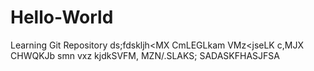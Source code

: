 # Hello-World
Learning Git Repository
ds;fdskljh<MX CmLEGLkam VMz<jseLK c,MJX CHWQKJb smn vxz kjdkSVFM, MZN/.SLAKS;
SADASKFHASJFSA
